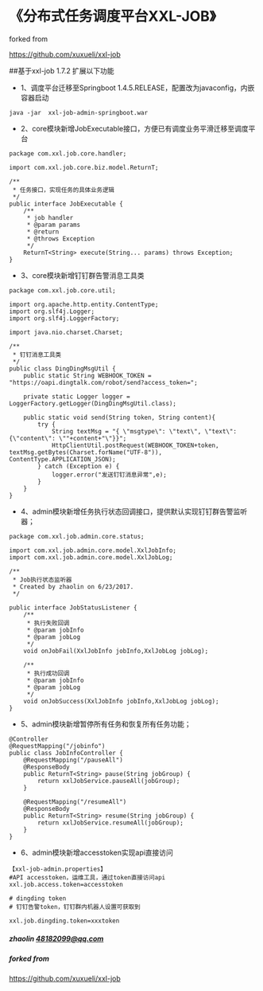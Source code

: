 # 《分布式任务调度平台XXL-JOB》

forked from

https://github.com/xuxueli/xxl-job


##基于xxl-job 1.7.2 扩展以下功能
- 1、调度平台迁移至Springboot 1.4.5.RELEASE，配置改为javaconfig，内嵌容器启动
```
java -jar  xxl-job-admin-springboot.war
```
- 2、core模块新增JobExecutable接口，方便已有调度业务平滑迁移至调度平台
```
package com.xxl.job.core.handler;

import com.xxl.job.core.biz.model.ReturnT;

/**
 * 任务接口，实现任务的具体业务逻辑
 */
public interface JobExecutable {
    /**
     * job handler
     * @param params
     * @return
     * @throws Exception
     */
    ReturnT<String> execute(String... params) throws Exception;
}
```
- 3、core模块新增钉钉群告警消息工具类
```
package com.xxl.job.core.util;

import org.apache.http.entity.ContentType;
import org.slf4j.Logger;
import org.slf4j.LoggerFactory;

import java.nio.charset.Charset;

/**
 * 钉钉消息工具类
 */
public class DingDingMsgUtil {
    public static String WEBHOOK_TOKEN = "https://oapi.dingtalk.com/robot/send?access_token=";

    private static Logger logger = LoggerFactory.getLogger(DingDingMsgUtil.class);

    public static void send(String token, String content){
        try {
            String textMsg = "{ \"msgtype\": \"text\", \"text\": {\"content\": \""+content+"\"}}";
            HttpClientUtil.postRequest(WEBHOOK_TOKEN+token, textMsg.getBytes(Charset.forName("UTF-8")), ContentType.APPLICATION_JSON);
        } catch (Exception e) {
            logger.error("发送钉钉消息异常",e);
        }
    }
}
```
- 4、admin模块新增任务执行状态回调接口，提供默认实现钉钉群告警监听器；
```
package com.xxl.job.admin.core.status;

import com.xxl.job.admin.core.model.XxlJobInfo;
import com.xxl.job.admin.core.model.XxlJobLog;

/**
 * Job执行状态监听器
 * Created by zhaolin on 6/23/2017.
 */

public interface JobStatusListener {
    /**
     * 执行失败回调
     * @param jobInfo
     * @param jobLog
     */
    void onJobFail(XxlJobInfo jobInfo,XxlJobLog jobLog);

    /**
     * 执行成功回调
     * @param jobInfo
     * @param jobLog
     */
    void onJobSuccess(XxlJobInfo jobInfo,XxlJobLog jobLog);
}
```
- 5、admin模块新增暂停所有任务和恢复所有任务功能；
```
@Controller
@RequestMapping("/jobinfo")
public class JobInfoController {
    @RequestMapping("/pauseAll")
    @ResponseBody
    public ReturnT<String> pause(String jobGroup) {
        return xxlJobService.pauseAll(jobGroup);
    }
    
    @RequestMapping("/resumeAll")
    @ResponseBody
    public ReturnT<String> resume(String jobGroup) {
        return xxlJobService.resumeAll(jobGroup);
    }
}
```
- 6、admin模块新增accesstoken实现api直接访问

```
【xxl-job-admin.properties】
#API accesstoken，运维工具，通过token直接访问api
xxl.job.access.token=accesstoken

# dingding token
# 钉钉告警token，钉钉群内机器人设置可获取到

xxl.job.dingding.token=xxxtoken
```

##### zhaolin 48182099@qq.com
##### forked from 
https://github.com/xuxueli/xxl-job
